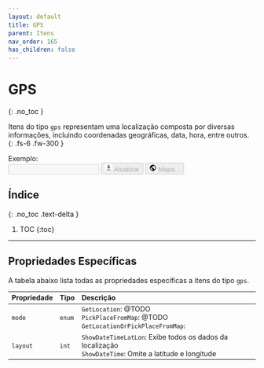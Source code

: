 ```yaml
---
layout: default
title: GPS
parent: Itens
nav_order: 165
has_children: false
---
```

# GPS
{: .no_toc }


Itens do tipo `gps` representam uma localização composta por diversas informações, incluindo coordenadas geográficas, data, hora, entre outros.
{: .fs-6 .fw-300 }

<div class="code-example" markdown="1">

Exemplo: <br>
<input disabled type="text" style="text-transform:;">
<button disabled><img src="../img/ic_action_file_download.png" width=15> Atualizar</button>
<button disabled><img src="../img/ic_public_black_24dp.png" width=15> Mapa...</button>

</div>

## Índice
{: .no_toc .text-delta }

1. TOC
{:toc}

---

## Propriedades Específicas

A tabela abaixo lista todas as propriedades específicas a itens do tipo `gps`.

| Propriedade           | Tipo      | Descrição                                                        |
|:----------------------|:----------|:-----------------------------------------------------------------|
| `mode`                | `enum`    | `GetLocation`: @TODO<br>`PickPlaceFromMap`: @TODO<br>`GetLocationOrPickPlaceFromMap`:
| `layout`              | `int`     | `ShowDateTimeLatLon`: Exibe todos os dados da localização<br>`ShowDateTime`: Omite a latitude e longitude
